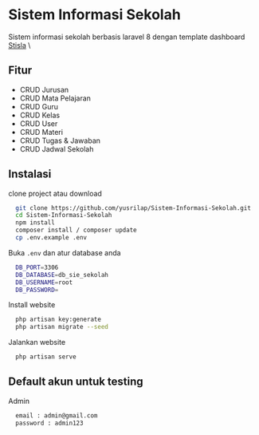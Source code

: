 # Sistem Informasi Sekolah

Sistem informasi sekolah berbasis laravel 8 dengan template dashboard
[Stisla](https://getstisla.com/)
\

## Fitur

-   CRUD Jurusan
-   CRUD Mata Pelajaran
-   CRUD Guru
-   CRUD Kelas
-   CRUD User
-   CRUD Materi
-   CRUD Tugas & Jawaban
-   CRUD Jadwal Sekolah

## Instalasi

clone project atau download

```bash
  git clone https://github.com/yusrilap/Sistem-Informasi-Sekolah.git
  cd Sistem-Informasi-Sekolah
  npm install
  composer install / composer update
  cp .env.example .env
```

Buka `.env` dan atur database anda

```bash
  DB_PORT=3306
  DB_DATABASE=db_sie_sekolah
  DB_USERNAME=root
  DB_PASSWORD=
```

Install website

```bash
  php artisan key:generate
  php artisan migrate --seed
```

Jalankan website

```bash
  php artisan serve
```

## Default akun untuk testing

Admin

```bash
  email : admin@gmail.com
  password : admin123
```
